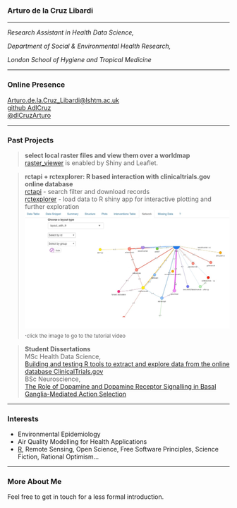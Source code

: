
### Arturo de la Cruz Libardi

------------------------------------------------------------------------

*Research Assistant in Health Data Science,*

*Department of Social & Environmental Health Research,*

*London School of Hygiene and Tropical Medicine*

------------------------------------------------------------------------

### Online Presence

[Arturo.de.la.Cruz_Libardi@lshtm.ac.uk](mailto:Arturo.de.la.Cruz_Libardi@lshtm.ac.uk)\
[github AdlCruz](https://github.com/AdlCruz)\
[@dlCruzArturo](https://twitter.com/dlCruzArturo)


------------------------------------------------------------------------

### Past Projects
> **select local raster files and view them over a worldmap**\
> [raster_viewer](https://github.com/AdlCruz/raster_viewer) is enabled by Shiny and Leaflet.

> **rctapi + rctexplorer: R based interaction with clinicaltrials.gov online database**\
> [rctapi](https://github.com/AdlCruz/rctapi) - search filter and download records\
> [rctexplorer](https://github.com/AdlCruz/rctexplorer) - load data to R shiny app for interactive plotting and further exploration\
> [![Watch Package Demo](/assets/thumbnailvimeo.jpg)](https://vimeo.com/595343322 "seven minutes until you're exploring ct.gov from your console. Click to Watch!")
> .<sub>click the image to go to the tutorial video</sub>


> **Student Dissertations**\
> MSc Health Data Science,\
> [Building and testing R tools to extract and explore data from the online database ClinicalTrials.gov](/assets/deanonlshtmdiss.pdf)\
> BSc Neuroscience,\
> [The Role of Dopamine and Dopamine Receptor Signalling in Basal Ganglia-Mediated Action Selection](/assets/lrpbsckcl.pdf)

------------------------------------------------------------------------

### Interests

-   Environmental Epidemiology
-   Air Quality Modelling for Health Applications
-   [R](R-page.md), Remote Sensing, Open Science, Free Software Principles, Science Fiction, Rational Optimism...

-------------------------------------------------------------------------

### More About Me

Feel free to get in touch for a less formal introduction.

